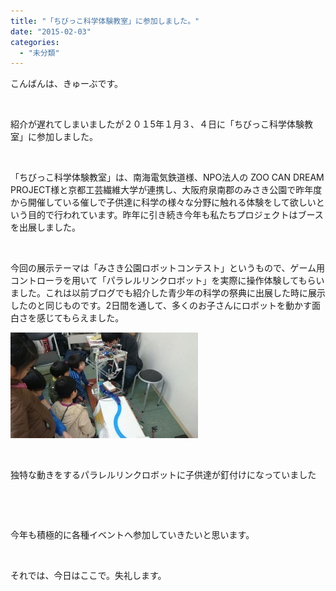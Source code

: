 ```yaml
---
title: "「ちびっこ科学体験教室」に参加しました。"
date: "2015-02-03"
categories: 
  - "未分類"
---
```


こんばんは、きゅーぶです。

 

紹介が遅れてしまいましたが２０１5年１月３、４日に「ちびっこ科学体験教室」に参加しました。

 

「ちびっこ科学体験教室」は、南海電気鉄道様、NPO法人の ZOO CAN DREAM PROJECT様と京都工芸繊維大学が連携し、大阪府泉南郡のみさき公園で昨年度から開催している催しで子供達に科学の様々な分野に触れる体験をして欲しいという目的で行われています。昨年に引き続き今年も私たちプロジェクトはブースを出展しました。

 

今回の展示テーマは「みさき公園ロボットコンテスト」というもので、ゲーム用コントローラを用いて「パラレルリンクロボット」を実際に操作体験してもらいました。これは以前ブログでも紹介した青少年の科学の祭典に出展した時に展示したのと同じものです。2日間を通して、多くのお子さんにロボットを動かす面白さを感じてもらえました。

[![科学体験教室](images/95096044a80ae1dad2434510841b83fa-300x169.jpg)](http://www.fortefibre.net/blog/wp-content/uploads/2015/02/95096044a80ae1dad2434510841b83fa.jpg)

 

独特な動きをするパラレルリンクロボットに子供達が釘付けになっていました

 

 

今年も積極的に各種イベントへ参加していきたいと思います。

 

それでは、今日はここで。失礼します。
